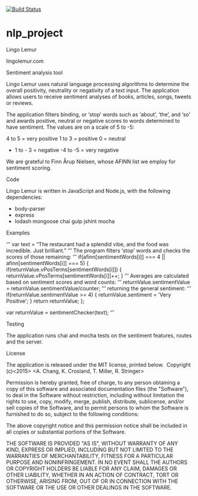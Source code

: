 [![Build Status](https://travis-ci.org/timcmiller/nlp_project.svg)](https://travis-ci.org/timcmiller/nlp_project)

# nlp_project

Lingo Lemur

lingolemur.com

Sentiment analysis tool

Lingo Lemur uses natural language processing algorithms to determine the overall positivity, neutrality or negativity of a text input. The application allows users to receive sentiment analyses of books, articles, songs, tweets or reviews.

The application filters binding, or ‘stop’ words such as ‘about’, ‘the’, and ‘so’ and awards positive, neutral or negative scores to words determined to have sentiment. The values are on a scale of 5 to -5:

4 to 5 = very positive
1 to 3  = positive
0  = neutral
- 1 to - 3 = negative
-4 to -5 = very negative

We are grateful to Finn Årup Nielsen, whose AFINN list we employ for sentiment scoring.

Code

Lingo Lemur is written in JavaScript and Node.js, with the following dependencies: 
* body-parser
* express
* lodash
mongoose
chai
gulp
jshint
mocha

Examples

‘’’
var text = “The restaurant had a splendid vibe, and the food was incredible. Just brilliant.”
‘’’
The program filters ‘stop’ words and checks the scores of those remaining: ‘’’
if(afinn[sentimentWords[i]] === 4 || afinn[sentimentWords[i]] === 5) {
        if(returnValue.vPosTerms[sentimentWords[i]]) {
          returnValue.vPosTerms[sentimentWords[i]]++;
        }
‘’’
Averages are calculated based on sentiment scores and word counts: ‘’’ returnValue.sentimentValue = returnValue.sentimentValue/counter;
‘’’
returning the general sentiment: ‘’’
  if(returnValue.sentimentValue >= 4) {
    returnValue.sentiment = 'Very Positive';
  }
  return returnValue;
};

var returnValue = sentimentChecker(text);
‘’’

Testing

The application runs chai and mocha tests on the sentiment features, routes and the server.

License

The application is released under the MIT license, printed below.  Copyright (c)<2015> <A. Chang, K. Crosland, T. Miller, R. Stringer>

Permission is hereby granted, free of charge, to any person obtaining a copy
of this software and associated documentation files (the "Software"), to deal
in the Software without restriction, including without limitation the rights
to use, copy, modify, merge, publish, distribute, sublicense, and/or sell
copies of the Software, and to permit persons to whom the Software is
furnished to do so, subject to the following conditions:



The above copyright notice and this permission notice shall be included in
all copies or substantial portions of the Software.



THE SOFTWARE IS PROVIDED "AS IS", WITHOUT WARRANTY OF ANY KIND, EXPRESS OR
IMPLIED, INCLUDING BUT NOT LIMITED TO THE WARRANTIES OF MERCHANTABILITY,
FITNESS FOR A PARTICULAR PURPOSE AND NONINFRINGEMENT.  IN NO EVENT SHALL THE
AUTHORS OR COPYRIGHT HOLDERS BE LIABLE FOR ANY CLAIM, DAMAGES OR OTHER
LIABILITY, WHETHER IN AN ACTION OF CONTRACT, TORT OR OTHERWISE, ARISING FROM,
OUT OF OR IN CONNECTION WITH THE SOFTWARE OR THE USE OR OTHER DEALINGS IN
THE SOFTWARE.

